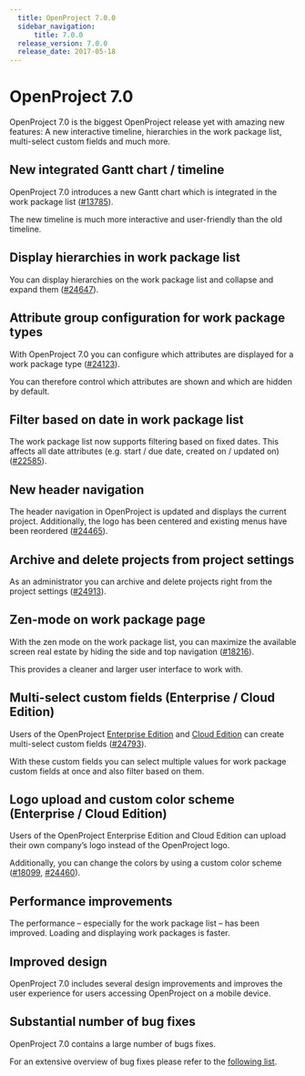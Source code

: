 ```yaml
---
  title: OpenProject 7.0.0
  sidebar_navigation:
      title: 7.0.0
  release_version: 7.0.0
  release_date: 2017-05-18
---
```



# OpenProject 7.0

OpenProject 7.0 is the biggest OpenProject release yet with amazing new
features: A new interactive timeline, hierarchies in the work package
list, multi-select custom fields and much more.

## New integrated Gantt chart / timeline

OpenProject 7.0 introduces a new Gantt chart which is integrated in the
work package list
([\#13785](https://community.openproject.com/projects/openproject/work_packages/13785/activity)).

The new timeline is much more interactive and user-friendly than the old
timeline.



## Display hierarchies in work package list

You can display hierarchies on the work package list and collapse and
expand them
([\#24647](https://community.openproject.com/projects/openproject/work_packages/24647/activity)).



## Attribute group configuration for work package types

With OpenProject 7.0 you can configure which attributes
are displayed for a work package type
([\#24123](https://community.openproject.com/projects/openproject/work_packages/24123/activity)).

You can therefore control which attributes are shown and which are
hidden by default.



## Filter based on date in work package list

The work package list now supports filtering based on fixed dates. This
affects all date attributes (e.g. start / due date, created on / updated
on)
([\#22585](https://community.openproject.com/projects/telekom/work_packages/22585/activity)).



## New header navigation

The header navigation in OpenProject is updated and displays the current
project. Additionally, the logo has been centered and existing menus
have been reordered
([\#24465](https://community.openproject.com/projects/design/work_packages/24465/activity)).



## Archive and delete projects from project settings

As an administrator you can archive and delete projects right from the
project settings
([\#24913](https://community.openproject.com/projects/openproject/work_packages/24913/activity)).



## Zen-mode on work package page

With the zen mode on the work package list, you can maximize the
available screen real estate by hiding the side and top navigation
([\#18216](https://community.openproject.com/projects/openproject/work_packages/18216/activity)).

This provides a cleaner and larger user interface to work with.



## Multi-select custom fields (Enterprise / Cloud Edition)

Users of the OpenProject [Enterprise
Edition](https://www.openproject.org/enterprise-edition/) and [Cloud
Edition](https://www.openproject.org/hosting/) can create multi-select
custom fields
([\#24793](https://community.openproject.com/projects/openproject/work_packages/24793/activity)).

With these custom fields you can select multiple values for work package
custom fields at once and also filter based on them.



## Logo upload and custom color scheme (Enterprise / Cloud Edition)

Users of the OpenProject Enterprise Edition and Cloud Edition can upload
their own company’s logo instead of the OpenProject logo.

Additionally, you can change the colors by using a custom color scheme
([\#18099](https://community.openproject.com/projects/gmbh/work_packages/18099/activity),
[\#24460](https://community.openproject.com/projects/gmbh/work_packages/24460/activity)).



## Performance improvements

The performance – especially for the work package list – has been
improved. Loading and displaying work packages is faster.

## Improved design

OpenProject 7.0 includes several design improvements and improves the
user experience for users accessing OpenProject on a mobile device.

## Substantial number of bug fixes

OpenProject 7.0 contains a large number of bugs fixes.

For an extensive overview of bug fixes please refer to the [following
list](https://community.openproject.com/projects/openproject/work_packages?query_props=%7B%22c%22:%5B%22id%22,%22subject%22,%22type%22,%22status%22,%22assignee%22%5D,%22p%22:%22openproject%22,%22t%22:%22parent:desc%22,%22f%22:%5B%7B%22n%22:%22version%22,%22o%22:%22%253D%22,%22t%22:%22list_optional%22,%22v%22:%22750%22%7D,%7B%22n%22:%22type%22,%22o%22:%22%253D%22,%22t%22:%22list_model%22,%22v%22:%221%22%7D,%7B%22n%22:%22subprojectId%22,%22o%22:%22*%22,%22t%22:%22list_subprojects%22,%22v%22:%5B%5D%7D%5D,%22pa%22:1,%22pp%22:20%7D).


